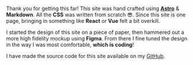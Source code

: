 Thank you for getting this far! This site was hand crafted using **[Astro](https://astro.build)** & **Markdown**. All the **CSS** was written from scratch 😎. Since this site is one page, bringing in something like **React** or **Vue** felt a bit overkill.

I started the design of this site on a piece of paper, then hammered out a more high fidelity mockup using **Figma**. From there I fine tuned the design in the way I was most comfortable, **which is coding**!

I have made the source code for this site available on my [GitHub](https://github.com/bkwhite/blythe.life).
